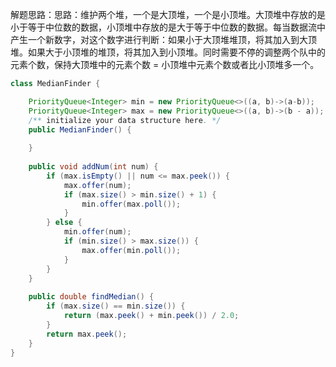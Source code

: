 解题思路：思路：维护两个堆，一个是大顶堆，一个是小顶堆。大顶堆中存放的是小于等于中位数的数据，小顶堆中存放的是大于等于中位数的数据。每当数据流中产生一个新数字，对这个数字进行判断：如果小于大顶堆堆顶，将其加入到大顶堆。如果大于小顶堆的堆顶，将其加入到小顶堆。同时需要不停的调整两个队中的元素个数，保持大顶堆中的元素个数 = 小顶堆中元素个数或者比小顶堆多一个。

```java
class MedianFinder {

    PriorityQueue<Integer> min = new PriorityQueue<>((a, b)->(a-b));
    PriorityQueue<Integer> max = new PriorityQueue<>((a, b)->(b - a));
    /** initialize your data structure here. */
    public MedianFinder() {
        
    }
    
    public void addNum(int num) {
        if (max.isEmpty() || num <= max.peek()) {
            max.offer(num);
            if (max.size() > min.size() + 1) {
                min.offer(max.poll());
            } 
        } else {
            min.offer(num);
            if (min.size() > max.size()) {
                max.offer(min.poll());
            }
        }
    }
    
    public double findMedian() {
        if (max.size() == min.size()) {
            return (max.peek() + min.peek()) / 2.0;
        }
        return max.peek();
    }
}
```

